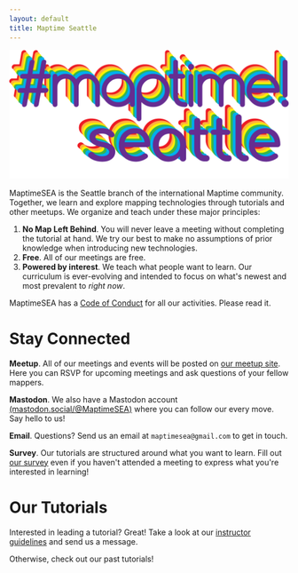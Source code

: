 ```yaml
---
layout: default
title: Maptime Seattle
---
```


![MaptimeSEA logo](/img/maptime_seattle_logo.png)

MaptimeSEA is the Seattle branch of the international Maptime community. Together, we learn and explore mapping technologies through tutorials and other meetups. We organize and teach under these major principles:

1. **No Map Left Behind**. You will never leave a meeting without completing the tutorial at hand. We try our best to make no assumptions of prior knowledge when introducing new technologies.
1. **Free**. All of our meetings are free.
1. **Powered by interest**. We teach what people want to learn. Our curriculum is ever-evolving and intended to focus on what's newest and most prevalent to *right now*.

MaptimeSEA has a [Code of Conduct](/conduct/) for all our activities.  Please read it.

# Stay Connected

**Meetup**. All of our meetings and events will be posted on [our meetup site](http://meetup.com/maptimeSEA). Here you can RSVP for upcoming meetings and ask questions of your fellow mappers.

**Mastodon**. We also have a Mastodon account [(mastodon.social/@MaptimeSEA)](https://mastodon.social/@MaptimeSEA) where you can follow our every move. Say hello to us!

**Email**. Questions? Send us an email at `maptimesea@gmail.com` to get in touch.

**Survey**. Our tutorials are structured around what you want to learn. Fill out [our survey](https://docs.google.com/forms/d/e/1FAIpQLSchKhJWcBP1Kp4_lYIyjol1ZCcjeYL0pWVgdysQ2VNF8f9b4g/viewform) even if you haven't attended a meeting to express what you're interested in learning!

# Our Tutorials

Interested in leading a tutorial? Great! Take a look at our [instructor guidelines](/guidelines) and send us a message.

Otherwise, check out our past tutorials!
